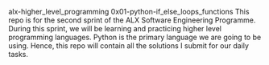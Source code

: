 alx-higher_level_programming
0x01-python-if_else_loops_functions
This repo is for the second sprint of the ALX Software Engineering Programme. During this sprint, we will be learning and practicing higher level programming languages. Python is the primary language we are going to be using.
Hence, this repo will contain all the solutions I submit for our daily tasks.

